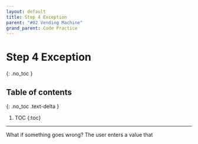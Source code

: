 ```yaml
---
layout: default
title: Step 4 Exception
parent: "#02 Vending Machine"
grand_parent: Code Practice
---
```


# Step 4 Exception
{: .no_toc }

## Table of contents
{: .no_toc .text-delta }

1. TOC
{:toc}

---

What if something goes wrong? The user enters a value that 